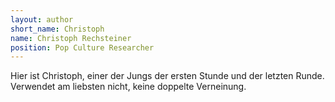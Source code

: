 ```yaml
---
layout: author
short_name: Christoph
name: Christoph Rechsteiner
position: Pop Culture Researcher
---
```

Hier ist Christoph, einer der Jungs der ersten Stunde und der letzten Runde. Verwendet am liebsten nicht, keine doppelte Verneinung.